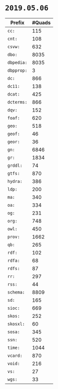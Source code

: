 # `2019.05.06`

| Prefix | #Quads |
| ---- | ---- |
| `cc:` | 115 |
| `cnt:` | 108 |
| `csvw:` | 632 |
| `dbo:` | 8035 |
| `dbpedia:` | 8035 |
| `dbpprop:` | 3 |
| `dc:` | 866 |
| `dc11:` | 138 |
| `dcat:` | 425 |
| `dcterms:` | 866 |
| `dqv:` | 152 |
| `foaf:` | 620 |
| `geo:` | 518 |
| `geof:` | 46 |
| `geor:` | 36 |
| `gn:` | 6846 |
| `gr:` | 1834 |
| `grddl:` | 74 |
| `gtfs:` | 870 |
| `hydra:` | 386 |
| `ldp:` | 200 |
| `ma:` | 340 |
| `oa:` | 334 |
| `og:` | 231 |
| `org:` | 748 |
| `owl:` | 450 |
| `prov:` | 1662 |
| `qb:` | 265 |
| `rdf:` | 102 |
| `rdfa:` | 68 |
| `rdfs:` | 87 |
| `rr:` | 297 |
| `rss:` | 44 |
| `schema:` | 8809 |
| `sd:` | 165 |
| `sioc:` | 669 |
| `skos:` | 252 |
| `skosxl:` | 60 |
| `sosa:` | 345 |
| `ssn:` | 520 |
| `time:` | 1044 |
| `vcard:` | 870 |
| `void:` | 216 |
| `vs:` | 27 |
| `wgs:` | 33 |
